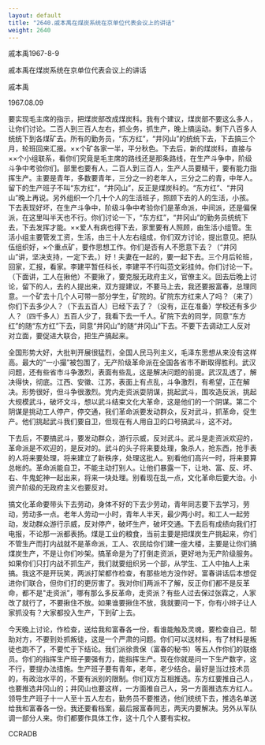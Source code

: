 ```yaml
---
layout: default
title: "2640.戚本禹在煤炭系统在京单位代表会议上的讲话"
weight: 2640
---
```


戚本禹1967-8-9

戚本禹在煤炭系统在京单位代表会议上的讲话

戚本禹

1967.08.09

要实现毛主席的指示，把煤炭部改成煤炭科。我有个建议，煤炭部不要这么多人，让你们讨论。二百人到三百人左右，抓业务，抓生产，晚上搞运动。剩下八百多人统统下到各煤矿去。所有的勤务员，“东方红”，“井冈山”的统统下去，下去搞三个月，轮班回来汇报。××个矿各家一半，平分秋色。下去后，新的煤炭科，直接与××个小组联系，看你们究竟是毛主席的路线还是那条路线，在生产斗争中，阶级斗争中考验你们。部里也要有人，二百人到三百人，生产人员要精干，要有能力指挥生产。主要是青年，多数要青年，三分之一的老年人，三分之二的青，中年人。留下的生产班子不叫“东方红”，“井冈山”，反正是煤炭科的。“东方红”、“井冈山”晚上再说。另外组织一个几十个人的生活班子，照顾下去的人的生活，小孩。下去表现好坏，在生产斗争中，阶级斗争中考验你们是革命派，中间派，还是偏保派，在这里叫半天也不行。你们讨论一下，“东方红”，“井冈山”的勤务员统统下去，下去发挥才能。××爱人有病也得下去，家里要有人照顾，由生活小组管。生活小组主要管发工资，生活，由三十人左右组成，你们双方讨论，提出意见。把队伍组织好，×个重点矿，要作思想工作。你们是否有人不愿意下去？（“井冈山”讲，坚决支持，一定下去。）好！夫妻在一起的，要一起下去。三个月后轮班，回家，汇报，看家。李建平暂任科长，李建平不行叫范文彩挂帅。你们讨论一下。（下面讲，工人在揪他）不要揪了，要克服无政府主义，官僚主义。回去后晚上讨论，留下的人，去的人提出来，双方提建议，不要马上去，我还要报富春，总理同意。一个矿去十几个人可带一部分学生，矿院的。矿院东方红来人了吗？（来了）你们下去多少人？（下去五百人）已经下去了？（没有，正在准备）学校还有多少人？（四千多人）五百人少了，我看下去一千人。矿院下去的同学，同意“东方红”的随“东方红”下去，同意“井冈山”的随“井冈山”下去。不要下去调动工人反对对立面，要促进大联合，把生产搞起来。

全国形势大好，大批判开展很猛烈，全国人民马列主义，毛泽东思想从来没有这样高。最大的“一小撮”被包围了，无产阶级革命派在全国各省市不断取得胜利。武汉问题，还有些省市斗争激烈，表面有些乱，这是解决问题的前提。武汉乱透了，解决得快，彻底。江西、安徽、江苏，表面上有点乱，斗争激烈，有希望，正在解决。形势很好，但斗争很激烈。党内走资派耍阴谋，挑起武斗，围攻造反派，挑起大规模武斗，破坏文斗，想以武斗结束文化大革命，这是他们的一个阴谋。第二个阴谋是挑动工人停产，停交通，我们革命派要发动群众，反对武斗，抓革命，促生产。他们挑起武斗我们要自卫，但现在有人用自卫的口号搞武斗，这不对。

下去后，不要搞武斗，要发动群众，游行示威，反对武斗。武斗是走资派欢迎的，革命派是不欢迎的，是反对的。武斗的头子将来要处理，象杀人，抢东西，抢手表的人将来要处理，将来建立了新秩序，处理这批人。别看他们高兴一时，将来要算总帐的。革命派能自卫，不能主动打别人。让他们暴露一下，让地、富、反、坏、右、牛鬼蛇神一起出来，将来一块处理。别看现在乱一点，文化革命后要大治。小资产阶级的无政府主义也要反对。

搞文化革命要带头下去劳动，身体不好的下去少劳动，青年同志要下去学习，劳动，劳动多一点。老年人劳动一小时，青年人半天，最少两小时。和工人一起劳动，发动群众游行示威，反对停产，破坏生产，破坏交通。下去后有成绩向我们打电报，不论那一派都表扬。煤是工业的粮食，当前主要是把煤炭生产挑起来，你们不管生产而打内战就不是革命派，工人、农民给你们建一座大楼，主要是让你们搞煤炭生产，不是让你们吵架。搞革命是为了打倒走资派，更好地为无产阶级服务。如果你们只打内战不抓生产，我们就要组织另一个部，从学生、工人中抽人上来搞。我这不是开玩笑，两派打架都作检查，有那些地方没作好。富春讲话后本想促进你们联合，但你们打的更厉害了。我对你们两派不了解，反正你们都不是反革命，都不是"走资派”，哪有那么多反革命，走资派？有些人过去保过张霖之，人家改了就行了，不要揪住不放。如果谁要揪住不放，我就要问一下，你有小辫子让人家抓没有？大家都投入生产，下到矿上去。

今天晚上讨论，作检查，送给我和富春各一份，看谁能触及灵魂，要检查自己，帮助对方，不要到处抓叛徒，这是一个严肃的问题。你们可以送材料，有了材料是叛徒也跑不了，不要忙于下结论。我们派徐贵保（富春的秘书）等五人作你们的联络员。你们的指挥生产班子要强有力，能指挥生产。现在你就是问一下生产数字，这不行，要提办法措施。生产班子要有青年，老年，老少结合。最好是当过技术员的，有政治水平的，不要有派别的限制。你们双方互相推选。东方红要推自己人，也要推选井冈山的；井冈山也要这样，一方面推自己人，另一方面推选东方红人。领导生产班子十一人至十五人左右，勤务员不要推选，他们统统下去，推选名单送给我和富春各一份。我还要看档案，最后报富春同志，两天内要解决。另外从军队调一部分人来。你们都要作具体工作，这十几个人要有实权。

CCRADB

